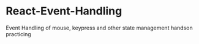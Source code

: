 # React-Event-Handling

Event Handling of mouse, keypress and other state management handson practicing
